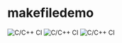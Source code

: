 # makefiledemo
![C/C++ CI](https://github.com/vijaymksv/makefiledemo/workflows/C/C++%20CI/badge.svg)
![C/C++ CI](https://github.com/vijaymksv/makefiledemo/workflows/C/C++%20CI/badge.svg)
![C/C++ CI](https://github.com/vijaymksv/makefiledemo/workflows/C/C++%20CI/badge.svg)

